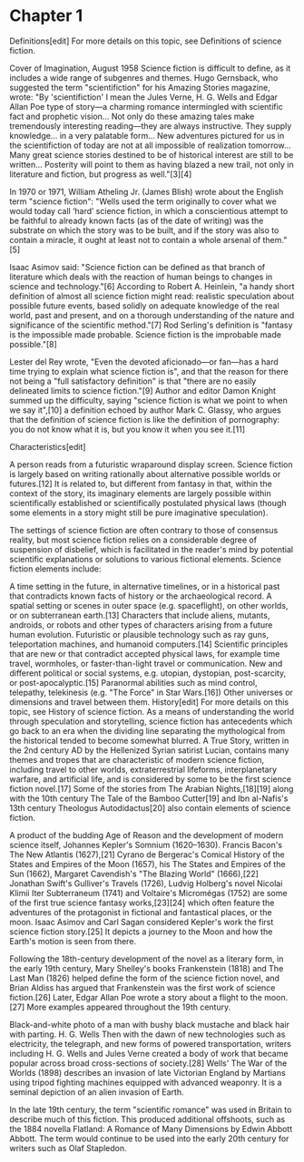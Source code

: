 # Chapter 1

Definitions[edit]
For more details on this topic, see Definitions of science fiction.

Cover of Imagination, August 1958
Science fiction is difficult to define, as it includes a wide range of subgenres and themes. Hugo Gernsback, who suggested the term "scientifiction" for his Amazing Stories magazine, wrote: "By 'scientifiction' I mean the Jules Verne, H. G. Wells and Edgar Allan Poe type of story—a charming romance intermingled with scientific fact and prophetic vision... Not only do these amazing tales make tremendously interesting reading—they are always instructive. They supply knowledge... in a very palatable form... New adventures pictured for us in the scientifiction of today are not at all impossible of realization tomorrow... Many great science stories destined to be of historical interest are still to be written... Posterity will point to them as having blazed a new trail, not only in literature and fiction, but progress as well."[3][4]

In 1970 or 1971, William Atheling Jr. (James Blish) wrote about the English term "science fiction": "Wells used the term originally to cover what we would today call ‘hard’ science fiction, in which a conscientious attempt to be faithful to already known facts (as of the date of writing) was the substrate on which the story was to be built, and if the story was also to contain a miracle, it ought at least not to contain a whole arsenal of them."[5]

Isaac Asimov said: "Science fiction can be defined as that branch of literature which deals with the reaction of human beings to changes in science and technology."[6] According to Robert A. Heinlein, "a handy short definition of almost all science fiction might read: realistic speculation about possible future events, based solidly on adequate knowledge of the real world, past and present, and on a thorough understanding of the nature and significance of the scientific method."[7] Rod Serling's definition is "fantasy is the impossible made probable. Science fiction is the improbable made possible."[8]

Lester del Rey wrote, "Even the devoted aficionado—or fan—has a hard time trying to explain what science fiction is", and that the reason for there not being a "full satisfactory definition" is that "there are no easily delineated limits to science fiction."[9] Author and editor Damon Knight summed up the difficulty, saying "science fiction is what we point to when we say it",[10] a definition echoed by author Mark C. Glassy, who argues that the definition of science fiction is like the definition of pornography: you do not know what it is, but you know it when you see it.[11]

Characteristics[edit]

A person reads from a futuristic wraparound display screen.
Science fiction is largely based on writing rationally about alternative possible worlds or futures.[12] It is related to, but different from fantasy in that, within the context of the story, its imaginary elements are largely possible within scientifically established or scientifically postulated physical laws (though some elements in a story might still be pure imaginative speculation).

The settings of science fiction are often contrary to those of consensus reality, but most science fiction relies on a considerable degree of suspension of disbelief, which is facilitated in the reader's mind by potential scientific explanations or solutions to various fictional elements. Science fiction elements include:

A time setting in the future, in alternative timelines, or in a historical past that contradicts known facts of history or the archaeological record.
A spatial setting or scenes in outer space (e.g. spaceflight), on other worlds, or on subterranean earth.[13]
Characters that include aliens, mutants, androids, or robots and other types of characters arising from a future human evolution.
Futuristic or plausible technology such as ray guns, teleportation machines, and humanoid computers.[14]
Scientific principles that are new or that contradict accepted physical laws, for example time travel, wormholes, or faster-than-light travel or communication.
New and different political or social systems, e.g. utopian, dystopian, post-scarcity, or post-apocalyptic.[15]
Paranormal abilities such as mind control, telepathy, telekinesis (e.g. "The Force" in Star Wars.[16])
Other universes or dimensions and travel between them.
History[edit]
For more details on this topic, see History of science fiction.
As a means of understanding the world through speculation and storytelling, science fiction has antecedents which go back to an era when the dividing line separating the mythological from the historical tended to become somewhat blurred. A True Story, written in the 2nd century AD by the Hellenized Syrian satirist Lucian, contains many themes and tropes that are characteristic of modern science fiction, including travel to other worlds, extraterrestrial lifeforms, interplanetary warfare, and artificial life, and is considered by some to be the first science fiction novel.[17] Some of the stories from The Arabian Nights,[18][19] along with the 10th century The Tale of the Bamboo Cutter[19] and Ibn al-Nafis's 13th century Theologus Autodidactus[20] also contain elements of science fiction.

A product of the budding Age of Reason and the development of modern science itself, Johannes Kepler's Somnium (1620–1630). Francis Bacon's The New Atlantis (1627),[21] Cyrano de Bergerac's Comical History of the States and Empires of the Moon (1657), his The States and Empires of the Sun (1662), Margaret Cavendish's "The Blazing World" (1666),[22] Jonathan Swift's Gulliver's Travels (1726), Ludvig Holberg's novel Nicolai Klimii Iter Subterraneum (1741) and Voltaire's Micromégas (1752) are some of the first true science fantasy works,[23][24] which often feature the adventures of the protagonist in fictional and fantastical places, or the moon. Isaac Asimov and Carl Sagan considered Kepler's work the first science fiction story.[25] It depicts a journey to the Moon and how the Earth's motion is seen from there.

Following the 18th-century development of the novel as a literary form, in the early 19th century, Mary Shelley's books Frankenstein (1818) and The Last Man (1826) helped define the form of the science fiction novel, and Brian Aldiss has argued that Frankenstein was the first work of science fiction.[26] Later, Edgar Allan Poe wrote a story about a flight to the moon.[27] More examples appeared throughout the 19th century.

Black-and-white photo of a man with bushy black mustache and black hair with parting.
H. G. Wells
Then with the dawn of new technologies such as electricity, the telegraph, and new forms of powered transportation, writers including H. G. Wells and Jules Verne created a body of work that became popular across broad cross-sections of society.[28] Wells' The War of the Worlds (1898) describes an invasion of late Victorian England by Martians using tripod fighting machines equipped with advanced weaponry. It is a seminal depiction of an alien invasion of Earth.

In the late 19th century, the term "scientific romance" was used in Britain to describe much of this fiction. This produced additional offshoots, such as the 1884 novella Flatland: A Romance of Many Dimensions by Edwin Abbott Abbott. The term would continue to be used into the early 20th century for writers such as Olaf Stapledon.
